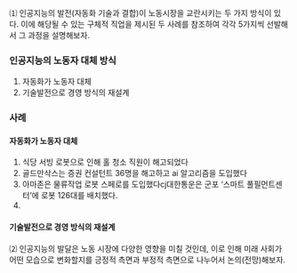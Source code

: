 ⑴ 인공지능의 발전(자동화 기술과 결합)이 노동시장을 교란시키는 두 가지 방식이 있다. 이에 해당될 수 있는 구체적 직업을 제시된 두 사례를 참조하여 각각 5가지씩 선발해서 그 과정을 설명해보자.
### 인공지능의 노동자 대체 방식
1. 자동화가 노동자 대체
2. 기술발전으로 경영 방식의 재설계
### 사례
#### 자동화가 노동자 대체
1. 식당 서빙 로봇으로 인해 홀 청소 직원이 해고되었다
2. 골드만삭스는 증권 컨설턴트 36명을 해고하고 ai 알고리즘을 도입했다
3. 아마존은 물류작업 로봇 스페로를 도입했다cj대한통운은 군포 ‘스마트 풀필먼트센터’에 로봇 126대를 배치했다.
4. 
#### 기술발전으로 경영 방식의 재설계

⑵ 인공지능의 발달은 노동 시장에 다양한 영향을 미칠 것인데, 이로 인해 미래 사회가 어떤 모습으로 변화할지를 긍정적 측면과 부정적 측면으로 나누어서 논의(전망)해보자.